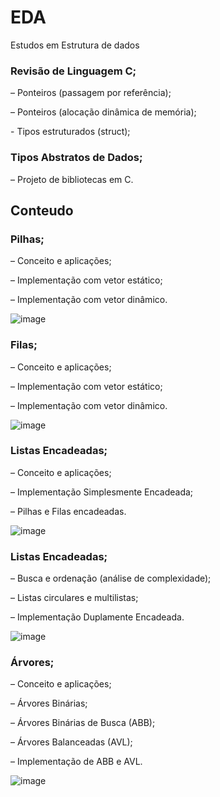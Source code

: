# EDA
Estudos em Estrutura de dados


### Revisão de Linguagem C;
<p/> – Ponteiros (passagem por referência);
<p/> – Ponteiros (alocação dinâmica de memória);
<p/> - Tipos estruturados (struct);


### Tipos Abstratos de Dados;
– Projeto de bibliotecas em C.


## Conteudo
### Pilhas;
<p/>– Conceito e aplicações;
<p/>– Implementação com vetor estático;
<p/>– Implementação com vetor dinâmico.

![image](https://user-images.githubusercontent.com/50593898/230885730-56a69cb3-d868-43a7-8f45-d9f1d09fbf0d.png)


### Filas;
<p/>– Conceito e aplicações;
<p/>– Implementação com vetor estático;
<p/>– Implementação com vetor dinâmico.

![image](https://user-images.githubusercontent.com/50593898/230886153-98cb7146-40a5-4a56-87d3-284e0df09ce6.png)

### Listas Encadeadas;
<p/>– Conceito e aplicações;
<p/>– Implementação Simplesmente Encadeada;
<p/>– Pilhas e Filas encadeadas.

![image](https://user-images.githubusercontent.com/50593898/230886231-08c27221-831a-4326-8864-a9dde0e9687c.png)


### Listas Encadeadas;
<p/>– Busca e ordenação (análise de complexidade);
<p/>– Listas circulares e multilistas;
<p/>– Implementação Duplamente Encadeada.

![image](https://user-images.githubusercontent.com/50593898/230886335-791a6a19-7fb6-4dcd-8f76-4f6f96f0d26f.png)


### Árvores;
<p/>– Conceito e aplicações;
<p/>– Árvores Binárias;
<p/>– Árvores Binárias de Busca (ABB);
<p/>– Árvores Balanceadas (AVL);
<p/>– Implementação de ABB e AVL.

![image](https://user-images.githubusercontent.com/50593898/230886416-14f012a5-c2f7-4cdc-97a3-a149004caa96.png)
